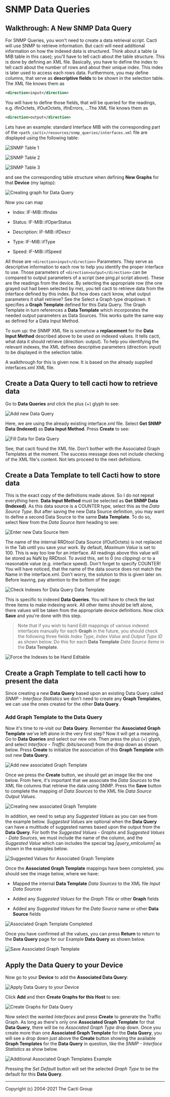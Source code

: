 # SNMP Data Queries

## Walkthrough: A New SNMP Data Query

For SNMP Queries, you won't need to create a data retrieval script. Cacti will
use SNMP to retrieve information. But cacti will need additional information on
how the indexed data is structured. Think about a table (a MIB table in this
case); you'll have to tell cacti about the table structure. This is done by
defining an XML file. Basically, you have to define the index to tell cacti
about the number of rows and about their unique index. This index is later used
to access each rows data. Furthermore, you may define columns, that serve as
**descriptive fields** to be shown in the selection table. The XML file knows
them as

```xml
<direction>input</direction>
```

You will have to define those fields, that will be queried for the readings,
e.g. ifInOctets, ifOutOctets, ifInErrors, …The XML file knows them as

```xml
<direction>output</direction>
```

Lets have an example: standard Interface MIB with the corresponding part of the
`<path_cacti>/resources/snmp_queries/interfaces.xml` file are displayed using
the following table:

![SNMP Table 1](images/snmp-dqw-table1.png)

![SNMP Table 2](images/snmp-dqw-table2.png)

![SNMP Table 3](images/snmp-dqw-table3.png)

and see the corresponding table structure when defining **New Graphs** for that
**Device** (my laptop):

![Creating graph for Data Query](images/r-dq-1.png)

Now you can map

- Index: IF-MIB::ifIndex

- Status: IF-MIB::ifOperStatus

- Description: IF-MIB::ifDescr

- Type: IF-MIB::ifType

- Speed: IF-MIB::ifSpeed

All those are `<direction>input</direction>` Parameters. They serve as
descriptive information to each row to help you identify the proper interface to
use. Those parameters of `<direction>output</direction>` can be compared to
output parameters of a script (see ping.pl script above). These are the readings
from the device. By selecting the appropriate row (the one grayed out had been
selected by me), you tell cacti to retrieve data from the interface defined by
this index. But how does cacti know, what output parameters it shall retrieve?
See the Select a Graph type dropdown. It specifies a **Graph Template** defined
for this Data Query. The Graph Template in turn references a **Data Template**
which incorporates the needed output parameters as Data Sources. This works
quite the same way as defined for a Data Input Method.

To sum up: the SNMP XML file is somehow a **replacement** for the **Data Input
Method** described above to be used on indexed values. It tells cacti, what data
it should retrieve (direction: output). To help you identifying the relevant
indexes, the XML defines descriptive parameters (direction: input) to be
displayed in the selection table.

A walkthrough for this is given now. It is based on the already supplied
interfaces.xml XML file.

## Create a Data Query to tell cacti how to retrieve data

Go to **Data Queries** and click the plus (+) glyph to see:

![Add new Data Query](images/r-dq1_0.png)

Here, we are using the already existing interface.xml file. Select **Get SNMP
Data (Indexed)** as **Data Input Method**. Press **Create** to see:

![Fill Data for Data Query](images/r-dq2.png)

See, that cacti found the XML file. Don't bother with the Associated Graph
Templates at the moment. The success message does not include checking of the
XML file's content. Not lets proceed to the next definitions.

## Create a Data Template to tell Cacti how to store data

This is the exact copy of the definitions made above. So I do not repeat
everything here. **Data Input Method** must be selected as **Get SNMP Data
(Indexed)**. As this data source is a COUNTER type, select this as the *Data
Source Type*. But after saving the new Data Source definition, you may want to
define a second Data Source to the same **Data Template**. To do so, select New
from the *Data Source Item* heading to see:

![Enter new Data Source Item](images/r-dq-dt1.png)

The name of the internal RRDtool Data Source (ifOutOctets) is not replaced in
the Tab until you save your work. By default, *Maximum Value* is set to 100.
This is way too low for an interface. All readings above this value will be
stored as NaN by RRDtool. To avoid this, set to 0 (no clipping) or to a
reasonable value (e.g. interface speed). Don't forget to specify COUNTER! You
will have noticed, that the name of the data source does not match the Name in
the interface.xml. Don't worry, the solution to this is given later on. Before
leaving, pay attention to the bottom of the page:

![Check Indexes for Data Query Data Template](images/r-dq-dt2.png)

This is specific to indexed **Data Queries**. You will have to check the last
three items to make indexing work. All other items should be left alone, there
values will be taken from the appropriate device definitions. Now click **Save**
and you're done with this step.

> Note that if you wish to hand Edit mappings of various indexed interfaces
> manually for each **Graph** in the future, you should check the following
> three fields *Index Type*, *Index Value* and *Output Type ID* as shown below.
> Do this for each **Data Template** *Data Source Items* in the **Data
> Template**.

![Force the Indexes to be Hand Editable](images/r-dq-dt3.png)

## Create a Graph Template to tell cacti how to present the data

Since creating a new **Data Query** based upon an existing Data Query called
*SNMP - Interface Statistics* we don't need to create any **Graph Templates**,
we can use the ones created for the other **Data Query**.

### Add Graph Template to the Data Query

Now it's time to re-visit our **Data Query**. Remember the **Associated Graph
Template** we've left alone in the very first step? Now it will get a meaning.
Go to **Data Queries** and select our new one. Then press the plus (+) glyph,
and select *Interface - Traffic (bits/second)* from the drop down as shown
below.  Press **Create** to initialize the association of this **Graph
Template** with out new **Data Query**.

![Add new associated Graph Template](images/r-dq3_0.png)

Once we press the **Create** button, we should get an image like the one below.
From here, it's important that we associate the *Data Sources* to the XML file
columns that retrieve the data using SNMP.  Press the **Save** button to
complete the mapping of *Data Sources* to the XML file *Data Source Output
Values*.

![Creating new associated Graph Template](images/r-dq4.png)

In addition, we need to setup any *Suggested Values* as you can see from the
example below.  *Suggested Values* are optional when the **Data Query** can have
a multitude of suggested names based upon the output from the **Data Query**.
For both the *Suggested Values - Graphs* and *Suggested Values - Data Sources*,
we must include the name of the column, and the *Suggested Value* which can
includes the special tag *|query_xmlcolumn|* as shown in the examples below.

![Suggested Values for Associated Graph Template](images/r-dq5.png)

Once the **Associated Graph Template** mappings have been completed, you should
see the image below, where we have:

- Mapped the internal **Data Template** *Data Sources* to the XML file *Input
  Data Sources*

- Added any *Suggested Values* for the *Graph Title* or other **Graph** fields

- Added any *Suggested Values* for the *Data Source* name or other **Data
  Source** fields

![Associated Graph Template Completed](images/r-dq6.png)

Once you have confirmed all the values, you can press **Return** to return to
the **Data Query** page for our Example **Data Query** as shown below.

![Save Associated Graph Template](images/r-dq7.png)

## Apply the Data Query to your Device

Now go to your **Device** to add the **Associated Data Query**:

![Apply Data Query to your Device](images/r-dq-dev1_0.png)

Click **Add** and then **Create Graphs for this Host** to see:

![Create Graphs for Data Query](images/r-dq-dev2.png)

Now select the wanted *Interfaces* and press **Create** to generate the Traffic
Graph. As long as there's only one **Associated Graph Template** for that **Data
Query**, there will be no *Associated Graph Type* drop down.  Once you create
more than one **Associated Graph Template** for the **Data Query**, you will see
a drop down just above the **Create** button showing the available **Graph
Templates** for the **Data Query** in question, like the *SNMP - Interface
Statistics* as show below.

![Additional Associated Graph Templates Example](images/r-dq-dev3.png)

Pressing the *Set Default* button will set the selected *Graph Type* to be the
default for this **Data Query**.

---
Copyright (c) 2004-2021 The Cacti Group
